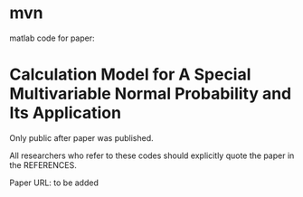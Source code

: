 # mvn

matlab code for paper: 
# Calculation Model for A Special Multivariable Normal Probability and Its Application


Only public after paper was published.

All researchers who refer to these codes should explicitly quote the paper in the REFERENCES.

Paper URL: to be added
